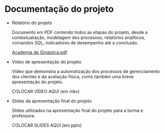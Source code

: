 # Documentação do projeto

* Relatório do projeto

  Documento em PDF contendo todos as etapas do projeto, desde a contextualiação, modelagem dos processos, relatórios analíticos, comandos SQL, indicadores de desempenho até a conclusão.

  [Academia de Ginástica.pdf](https://github.com/ICEI-PUC-Minas-PMV-SI/pmv-si-2023-2-pe2-t1-academia_de_ginastica/files/13617105/Academia.de.Ginastica.pdf)

  
* Vídeo de apresentação do projeto

  Vídeo que demonstra a automatização dos processos de gerenciamento dos clientes e da avaliação física, como também uma breve apresentação do projeto.

  COLOCAR VÍDEO AQUI (em mkv)
  
* Slides da apresentação final do projeto

  Slides utilizados na apresentação final do projeto para a turma e professora.

  COLOCAR SLIDES AQUI (em pptx)
  

